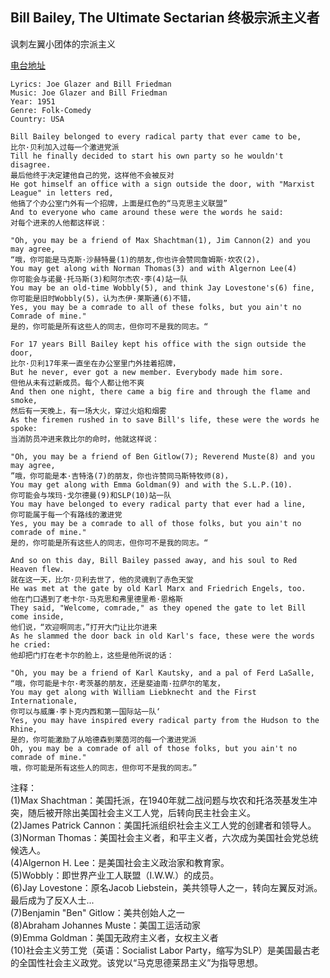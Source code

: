 ## Bill Bailey, The Ultimate Sectarian 终极宗派主义者
讽刺左翼小团体的宗派主义

[电台地址](http://music.163.com/dj?id=1369861572&userid=328877362)

    Lyrics: Joe Glazer and Bill Friedman
    Music: Joe Glazer and Bill Friedman
    Year: 1951
    Genre: Folk-Comedy
    Country: USA

    Bill Bailey belonged to every radical party that ever came to be, 
    比尔·贝利加入过每一个激进党派
    Till he finally decided to start his own party so he wouldn't disagree. 
    最后他终于决定建他自己的党，这样他不会被反对
    He got himself an office with a sign outside the door, with "Marxist League" in letters red, 
    他搞了个办公室门外有一个招牌，上面是红色的“马克思主义联盟”
    And to everyone who came around these were the words he said:
    对每个进来的人他都这样说：

    "Oh, you may be a friend of Max Shachtman(1), Jim Cannon(2) and you may agree, 
    “哦，你可能是马克斯·沙赫特曼(1)的朋友,你也许会赞同詹姆斯·坎农(2)，
    You may get along with Norman Thomas(3) and with Algernon Lee(4)
    你可能会与诺曼·托马斯(3)和阿尔杰农·李(4)站一队
    You may be an old-time Wobbly(5), and think Jay Lovestone's(6) fine, 
    你可能是旧时Wobbly(5)，认为杰伊·莱斯通(6)不错，
    Yes, you may be a comrade to all of these folks, but you ain't no Comrade of mine." 
    是的，你可能是所有这些人的同志，但你可不是我的同志。“

    For 17 years Bill Bailey kept his office with the sign outside the door, 
    比尔·贝利17年来一直坐在办公室里门外挂着招牌，
    But he never, ever got a new member. Everybody made him sore. 
    但他从未有过新成员。每个人都让他不爽
    And then one night, there came a big fire and through the flame and smoke, 
    然后有一天晚上，有一场大火，穿过火焰和烟雾
    As the firemen rushed in to save Bill's life, these were the words he spoke:
    当消防员冲进来救比尔的命时，他就这样说：

    "Oh, you may be a friend of Ben Gitlow(7); Reverend Muste(8) and you may agree, 
    ”哦，你可能是本·吉特洛(7)的朋友，你也许赞同马斯特牧师(8)，
    You may get along with Emma Goldman(9) and with the S.L.P.(10). 
    你可能会与埃玛·戈尔德曼(9)和SLP(10)站一队
    You may have belonged to every radical party that ever had a line, 
    你可能属于每一个有路线的激进党
    Yes, you may be a comrade to all of those folks, but you ain't no comrade of mine." 
    是的，你可能是所有这些人的同志，但你可不是我的同志。“

    And so on this day, Bill Bailey passed away, and his soul to Red Heaven flew. 
    就在这一天，比尔·贝利去世了，他的灵魂到了赤色天堂
    He was met at the gate by old Karl Marx and Friedrich Engels, too. 
    他在门口遇到了老卡尔·马克思和弗里德里希·恩格斯
    They said, "Welcome, comrade," as they opened the gate to let Bill come inside, 
    他们说，“欢迎啊同志，”打开大门让比尔进来
    As he slammed the door back in old Karl's face, these were the words he cried:
    他却把门打在老卡尔的脸上，这些是他所说的话：

    "Oh, you may be a friend of Karl Kautsky, and a pal of Ferd LaSalle, 
    “哦，你可能是卡尔·考茨基的朋友，还是斐迪南·拉萨尔的笔友，
    You may get along with William Liebknecht and the First Internationale, 
    你可以与威廉·李卜克内西和第一国际站一队‘
    Yes, you may have inspired every radical party from the Hudson to the Rhine, 
    是的，你可能激励了从哈德森到莱茵河的每一个激进党派
    Oh, you may be a comrade of all of those folks, but you ain't no comrade of mine."
    哦，你可能是所有这些人的同志，但你可不是我的同志。”
    
注释：<br>
(1)Max Shachtman：美国托派，在1940年就二战问题与坎农和托洛茨基发生冲突，随后被开除出美国社会主义工人党，后转向民主社会主义。<br>
(2)James Patrick Cannon：美国托派组织社会主义工人党的创建者和领导人。<br>
(3)Norman Thomas：美国社会主义者，和平主义者，六次成为美国社会党总统候选人。<br>
(4)Algernon H. Lee：是美国社会主义政治家和教育家。<br>
(5)Wobbly：即世界产业工人联盟（I.W.W.）的成员。<br>
(6)Jay Lovestone：原名Jacob Liebstein，美共领导人之一，转向左翼反对派。最后成为了反X人士...<br>
(7)Benjamin "Ben" Gitlow：美共创始人之一<br>
(8)Abraham Johannes Muste：美国工运活动家<br>
(9)Emma Goldman：美国无政府主义者，女权主义者<br>
(10)社会主义劳工党（英语：Socialist Labor Party，缩写为SLP）是美国最古老的全国性社会主义政党。该党以“马克思德莱昂主义”为指导思想。
